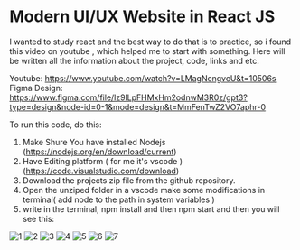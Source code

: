 # Modern UI/UX Website in React JS
I wanted to study react and the best way to do that is to practice, so i found this video on youtube , which helped me to start with something. Here will be written all the information about the project, code, links and etc.

Youtube: https://www.youtube.com/watch?v=LMagNcngvcU&t=10506s
Figma Design: https://www.figma.com/file/lz9lLpFHMxHm2odnwM3R0z/gpt3?type=design&node-id=0-1&mode=design&t=MmFenTwZ2VO7aphr-0

To run this code, do this:

1) Make Shure You have installed Nodejs (https://nodejs.org/en/download/current)
2) Have Editing platform ( for me it's vscode ) (https://code.visualstudio.com/download)
3) Download the projects zip file from the github repository.
4) Open the unziped folder in a vscode make some modifications in terminal( add node to the path in system variables )
5) write in the terminal, npm install and then npm start and then you will see this:

![1](https://github.com/DachiBR/FirstReactProject/assets/75274431/4d0ca20b-08be-46f6-a799-b0ed86cd3c72)
![2](https://github.com/DachiBR/FirstReactProject/assets/75274431/39b3d215-a0d9-4f59-8716-5190e40a87d4)
![3](https://github.com/DachiBR/FirstReactProject/assets/75274431/6c25d868-dea5-4d27-b714-e1b8c62f3cdc)
![4](https://github.com/DachiBR/FirstReactProject/assets/75274431/aa88d5ac-fb3b-418c-a2a3-30bade7bf98f)
![5](https://github.com/DachiBR/FirstReactProject/assets/75274431/0cbe1392-cacb-450e-8309-039239c033f1)
![6](https://github.com/DachiBR/FirstReactProject/assets/75274431/3f8aee38-3158-4bc7-9893-1a305598997a)
![7](https://github.com/DachiBR/FirstReactProject/assets/75274431/13ae107e-5f07-44d5-8098-781784eef57f)
